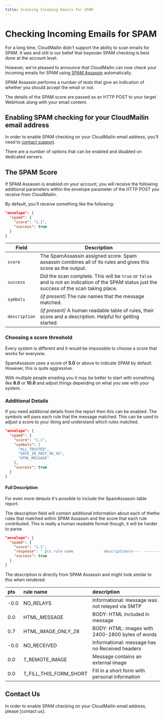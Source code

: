 ```yaml
---
title: Scanning Incoming Emails for SPAM
---
```


# Checking Incoming Emails for SPAM

For a long time, CloudMailin didn't support the ability to scan emails for SPAM.
It was and still is our belief that bayesian SPAM checking is best done at the account level.

However, we're pleased to announce that CloudMailin can now check your incoming emails for SPAM
using [SPAM Assassin](https://spamassassin.apache.org/) automatically.

SPAM Assassin performs a number of tests that give an indication of whether you should accept the
email or not.

The details of the SPAM score are passed as an HTTP POST to your target WebHook along with your
email content.

## Enabling SPAM checking for your CloudMailin email address

In order to enable SPAM checking on your CloudMailin email address, you'll need to
[contact support](https://www.cloudmailin.com/contact_us).

There are a number of options that can be enabled and disabled on dedicated servers.

## The SPAM Score

If SPAM Assassin is enabled on your account, you will receive the
following additional parameters within the envelope parameter of
the HTTP POST you receive from CloudMailin.

By default, you'll receive something like the following:


```json
"envelope": {
  "spamd": {
    "score": "1.1",
    "success": true
  }
}
```

| Field | Description |
| ----- | ----------- |
| `score` | The SpamAssassin assigned score. Spam assassin combines all of its rules and gives this score as the output.
| `success` | Did the scan complete. This will be `true` or `false` and is not an indication of the SPAM status just the success of the scan taking place.
| `symbols` | _(if present)_ The rule names that the message matched.
| `description` | _(if present)_ A human readable table of rules, their score and a description. Helpful for getting started. |

### Choosing a score threshold

Every system is different and it would be impossible to choose a score that works for everyone.

SpamAssassin uses a score of **5.0** or above to indicate SPAM by
default. However, this is quite aggressive.

With multiple people emailing you it may be better to start with
something like **8.0** or **10.0** and adjust things depending on
what you see with your system.

### Additional Details
If you need additional details from the report then this can be enabled. The symbols will pass each rule that the message matched.
This can be used to adjust a score to your liking and understand which rules matched.

```json
"envelope": {
  "spamd": {
    "score": "1.1",
    "symbols": [
      "ALL_TRUSTED",
      "DATE_IN_PAST_96_XX",
      "HTML_MESSAGE"
    ],
    "success": true
  }
}
```

#### Full Description

For even more detauls it's possible to include the SpamAssassin
table report.

The description field will contain additional information about
each of thethe rules that matched within SPAM Assassin and the
score that each rule contributed. This is really a human readable format though, it will be harder to parse.

```json
"envelope": {
  "spamd": {
    "score": "1.1",
    "response": " pts rule name              description\n---- ---------------------- --------------------------------------------------\n-1.0 ALL_TRUSTED            Passed through trusted hosts only via SMTP\n 2.1 DATE_IN_PAST_96_XX     Date: is 96 hours or more before Received:\n                            date\n 0.0 HTML_MESSAGE           BODY: HTML included in message\n\n",
    "success": true
  }
}
```

The description is directly from SPAM Assassin and might look
similar to this when rendered:

| pts  | rule name              | description                                      |
|:-----|:-----------------------|:-------------------------------------------------|
| -0.0 | NO_RELAYS              | Informational: message was not relayed via SMTP  |
| 0.0  | HTML_MESSAGE           | BODY: HTML included in message                   |
| 0.7  | HTML_IMAGE_ONLY_28     | BODY: HTML: images with 2400-2800 bytes of words |
| -0.0 | NO_RECEIVED            | Informational: message has no Received headers   |
| 0.0  | T_REMOTE_IMAGE         | Message contains an external image               |
| 0.0  | T_FILL_THIS_FORM_SHORT | Fill in a short form with personal information   |


## Contact Us

In order to enable SPAM checking on your CloudMailin email address, please
[contact us].
